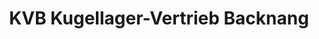---
title: "KVB Kugellager-Vertrieb Backnang"
url: /backnang/kvb-kugellager-vertrieb-backnang/
shop: Baustoffe
---